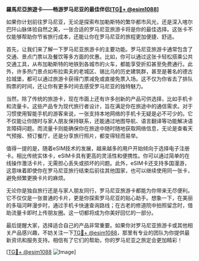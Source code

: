 **羅馬尼亞旅遊卡——畅游罗马尼亚的最佳伴侣[[TG💪+ @esim1088](https://t.me/s/esim1088)]**

如果你计划前往罗马尼亚，无论是探索布加勒斯特的繁华都市风光，还是深入喀尔巴阡山脉体验自然之美，一张合适的罗马尼亚旅游卡将是你的最佳选择。这张卡不仅能够帮助你节省旅行成本，还能让你在罗马尼亚的旅程更加便捷、舒适。

首先，让我们来了解一下罗马尼亚旅游卡的主要功能。罗马尼亚旅游卡通常包含了交通、景点门票以及餐饮等多方面的优惠。比如，你可以通过这张卡轻松搭乘公共交通工具，从布加勒斯特的地铁到各城市的火车，都能享受折扣甚至免费通行。此外，许多热门景点如布拉索夫的老城区、锡比乌的历史建筑群，甚至是著名的德古拉城堡，都可以通过旅游卡获得门票减免或直接免票入场。这不仅为你省去了排队购票的时间，还让你有更多时间去感受罗马尼亚的独特魅力。

当然，除了传统的旅游卡，现在市面上还有许多创新的产品可供选择，比如手机卡和流量卡。这些产品专为现代旅行者设计，旨在满足你在旅途中的通信需求。对于习惯使用智能手机的游客来说，一张支持本地网络的手机卡无疑是必不可少的。它不仅能让你随时与家人朋友保持联系，还能通过地图导航、语言翻译等功能解决语言障碍问题。而流量卡则能确保你在旅途中随时随地获取网络信息，无论是查看天气预报、预订餐厅，还是分享旅行照片，都变得轻而易举。

值得一提的是，随着eSIM技术的发展，越来越多的用户开始倾向于选择电子注册卡。相比传统实体卡，eSIM卡具有更高的灵活性和便携性。你可以通过简单的在线操作激活卡片，无需担心丢失或损坏的问题。此外，eSIM卡还支持多国漫游，这意味着即使你在罗马尼亚旅行结束后前往其他国家，也可以继续使用同一张卡，避免频繁更换卡片的麻烦。

无论你是独自旅行还是与家人朋友同行，罗马尼亚旅游卡都能为你带来无尽便利。它不仅仅是一张普通的卡片，更是你探索罗马尼亚的贴心助手。想象一下，在美丽的多瑙河畔漫步时，通过手机卡快速查询路线；在古老的修道院中拍照留念时，借助流量卡即时上传朋友圈。这一切都将成为你美好回忆的一部分。

最后提醒大家，选择适合自己的产品非常重要。如果你对罗马尼亚旅游卡或其他相关产品感兴趣，不妨关注一下[TG💪+ @esim1088](https://t.me/s/esim1088)，那里有专业的团队为你提供最新资讯和服务支持。相信有了它们的帮助，你的罗马尼亚之旅定会更加精彩！

[[TG💪+ @esim1088](https://t.me/s/esim1088) ![Image](https://i.postimg.cc/4NQfJmqS/Snipaste-2025-05-13-00-14-12.png)]